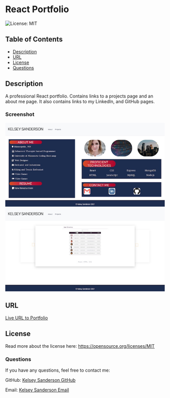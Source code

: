 # React Portfolio

![License: MIT](https://img.shields.io/badge/License-MIT-yellow.svg)

## Table of Contents
* [Description](README.md#Description)
* [URL](README.md#URL)
* [License](README.md#License)
* [Questions](README.md#Questions)

## Description
A professional React portfolio. Contains links to a projects page and an about me page. It also contains links to my LinkedIn, and GitHub pages.

### Screenshot 
![Screenshot of About Page](./src/images/react-portfolio-about-page.jpg)
![Screenshot of Projects Page](./src/images/react-portfolio-projects-page.jpg)

## URL
[Live URL to Portfolio](https://kelseysanderson.github.io/about)

## License
Read more about the license here:
https://opensource.org/licenses/MIT

### Questions
If you have any questions, feel free to contact me:

GitHub: [Kelsey Sanderson GitHub](https://github.com/kelseysanderson)

Email:  [Kelsey Sanderson Email](mailto:kelseymonica@gmail.com)

